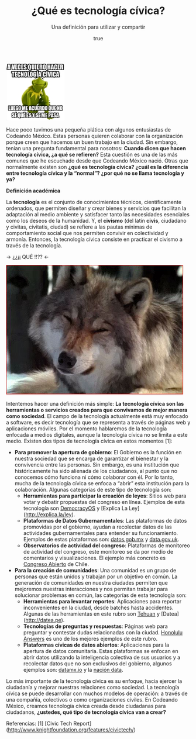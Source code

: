 ﻿---
layout: post

title: "¿Qué es tecnología cívica?"
subtitle: "Una definición para utilizar y compartir"
cover_image: bannerTecnologiaCivica.png

excerpt: "Una definición para utilizar y compartir"

author:
  name: Paulina Bustos
  bio: Operaciones
  twitter: paulinabustosa
  image: authors/pau.jpeg
---

<div class="full zoomable"><img src="/images/posts/meme_tecnologiacivica.jpg"></div>

Hace poco tuvimos una pequeña plática con algunos entusiastas de Codeando México. Estas personas quieren colaborar con la organización porque creen que hacemos un buen trabajo en la ciudad. Sin embargo, tenían una pregunta fundamental para nosotros: __Cuando dicen que hacen tecnología cívica, ¿a qué se refieren?__ Esta cuestión es una de las más comunes que he escuchado desde que Codeando México nació. Otras que normalmente existen son __¿qué es tecnología cívica? ¿cuál es la diferencia entre tecnología cívica y la “normal”? ¿por qué no se llama tecnología y ya?__

**Definición académica**

La **tecnología** es el conjunto de conocimientos técnicos, científicamente ordenados, que permiten diseñar y crear bienes y servicios que facilitan la adaptación al medio ambiente y satisfacer tanto las necesidades esenciales como los deseos de la humanidad. Y, el **civismo** (del latín __civis__, ciudadano y civitas, civitatis, ciudad) se refiere a las pautas mínimas de comportamiento social que nos permiten convivir en colectividad y armonía. Entonces, la tecnología cívica consiste en practicar el civismo a través de la tecnología. 

-> ¿¿¡¡ QUÉ !!?? <- 

<div class="full zoomable"><img src="/images/posts/lobito.jpg"></div>

Intentemos hacer una definición más simple: **La tecnología cívica son las herramientas o servicios creados para que convivamos de mejor manera como sociedad**. El campo de la tecnología actualmente está muy enfocado a software, es decir tecnología que se representa a través de páginas web y aplicaciones móviles. Por el momento hablaremos de  la tecnología enfocada a medios digitales, aunque la tecnología cívica no se limita a este medio.  Existen dos tipos de tecnología cívica en estos momentos [1]: 

* **Para promover la apertura de gobierno**: El Gobierno es la función en nuestra sociedad que se encarga de garantizar el bienestar y la convivencia entre las personas. Sin embargo, es una institución que históricamente ha sido alienada de los ciudadanos, al punto que no conocemos cómo funciona ni cómo colaborar con él. Por lo tanto, mucha de la tecnología cívica se enfoca a “abrir” esta institución para la colaboración. Algunas categorías de este tipo de tecnología son: 
	* **Herramientas para participar la creación de leyes**: Sitios web para votar y debatir propuestas del congreso en línea. Ejemplos de esta tecnología son [DemocracyOS](http://democracyos.org/) y [Explica La Ley] (http://explica.la/ley). 
	* **Plataformas de Datos Gubernamentales**: Las plataformas de datos promovidas por el gobierno, ayudan a recolectar datos de las actividades gubernamentales para entender su funcionamiento. Ejemplos de estas plataformas son: [datos.gob.mx](http://datos.gob.mx/) y [data.gov.uk](http://data.gov.uk/).
	* **Observatorios de actividad del congreso**: Plataformas de monitoreo de actividad del congreso, este monitoreo se da por medio de comentarios y visualizaciones. El ejemplo más concreto es [Congreso Abierto](http://congresoabierto.cl) de Chile. 
* **Para la creación de comunidades**: Una comunidad es un grupo de personas que están unidos y trabajan por un objetivo en común. La generación de comunidades en nuestra ciudades permiten que mejoremos nuestras interacciones y nos permitan trabajar para solucionar problemas en común, las categorías de esta tecnología son: 
	* **Herramientas para levantar reportes**: Aplicaciones para reportar inconvenientes en la ciudad, desde batches hasta accidentes. Algunas de las herramientas en este rubro son [Tehuan](http://www.cic.mx/tehuan-beta/) y [Datea] (http://datea.pe). 
	* **Tecnologías de preguntas y respuestas**: Páginas web para preguntar y contestar dudas relacionadas con la ciudad. [Honolulu Answers](http://www.codeforamerica.org/apps/honolulu-answers/) es uno de los mejores ejemplos de este rubro.
	* **Plataformas cívicas de datos abiertos**: Aplicaciones para la apertura de datos comunitaria. Estas plataformas se enfocan en abrir datos utilizando la inteligencia colectiva de sus usuarios y a recolectar datos que no son exclusivos del gobierno, algunos ejemplos son: [datamx.io](http://datamx.io) y la [nación data](http://www.lanacion.com.ar/data).

Lo más importante de la tecnología cívica es su enfoque, hacia ejercer la ciudadanía y mejorar nuestras relaciones como sociedad. La tecnología cívica se puede desarrollar con muchos modelos de operación: a través de una compañía, colectivos o como organizaciones civiles. En Codeando México, creamos tecnología cívica creada desde ciudadanas para ciudadanos, __¿ustedes, qué tipo de tecnología cívica van a crear?__ 

Referencias: 
[1] [Civic Tech Report] (http://www.knightfoundation.org/features/civictech/)



